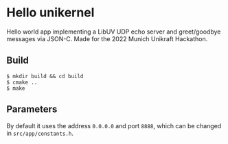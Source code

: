 # Hello unikernel

Hello world app implementing a LibUV UDP echo server and greet/goodbye messages via JSON-C.
Made for the 2022 Munich Unikraft Hackathon.

## Build

```
$ mkdir build && cd build
$ cmake ..
$ make
```

## Parameters

By default it uses the address `0.0.0.0` and port `8888`, which can be changed in `src/app/constants.h`.
